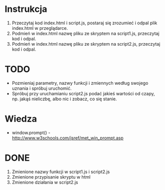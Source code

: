 # Instrukcja
1. Przeczytaj kod index.html i script.js, postaraj się zrozumieć i odpal plik index.html w przeglądarce.
2. Podmień w index.html nazwę pliku ze skryptem na script1.js, przeczytaj kod i odpal.
3. Podmień w index.html nazwę pliku ze skryptem na script2.js, przeczytaj kod i odpal.

# TODO
* Pozmieniaj parametry, nazwy funkcji i zmiennych według swojego uznania i spróbuj uruchomić.
* Spróbuj przy uruchamianiu script2.js podać jakieś wartości od czapy, np. jakąś nieliczbę, albo nic i zobacz, co się stanie.

# Wiedza
* window.prompt() - http://www.w3schools.com/jsref/met_win_prompt.asp

# DONE
1. Zmienione nazwy funkcji w script1.js i script2.js
2. Zmienione przypisanie skryptu w html
3. Zmienione działania w script2.js
